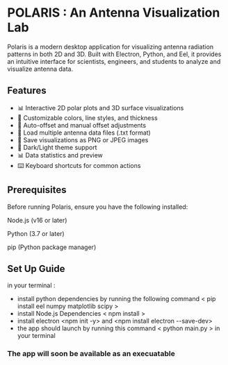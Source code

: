 # POLARIS : An Antenna Visualization Lab
Polaris is a modern desktop application for visualizing antenna radiation patterns in both 2D and 3D. Built with Electron, Python, and Eel, it provides an intuitive interface for scientists, engineers, and students to analyze and visualize antenna data.

## Features
- 📊 Interactive 2D polar plots and 3D surface visualizations
- 🎨 Customizable colors, line styles, and thickness
- 🔄 Auto-offset and manual offset adjustments
- 📂 Load multiple antenna data files (.txt format)
- 💾 Save visualizations as PNG or JPEG images
- 🌙 Dark/Light theme support
- 📊 Data statistics and preview
- ⌨️ Keyboard shortcuts for common actions

## Prerequisites
Before running Polaris, ensure you have the following installed:

Node.js (v16 or later)

Python (3.7 or later)

pip (Python package manager)

## Set Up Guide 
in your terminal : 
- install python dependencies by running the following command < pip install eel numpy matplotlib scipy > 
- install Node.js Dependencies < npm install >
- install electron <npm init -y> and <npm install electron --save-dev>
- the app should launch by running this command < python main.py > in your terminal



### The app will soon be available as an execuatable
